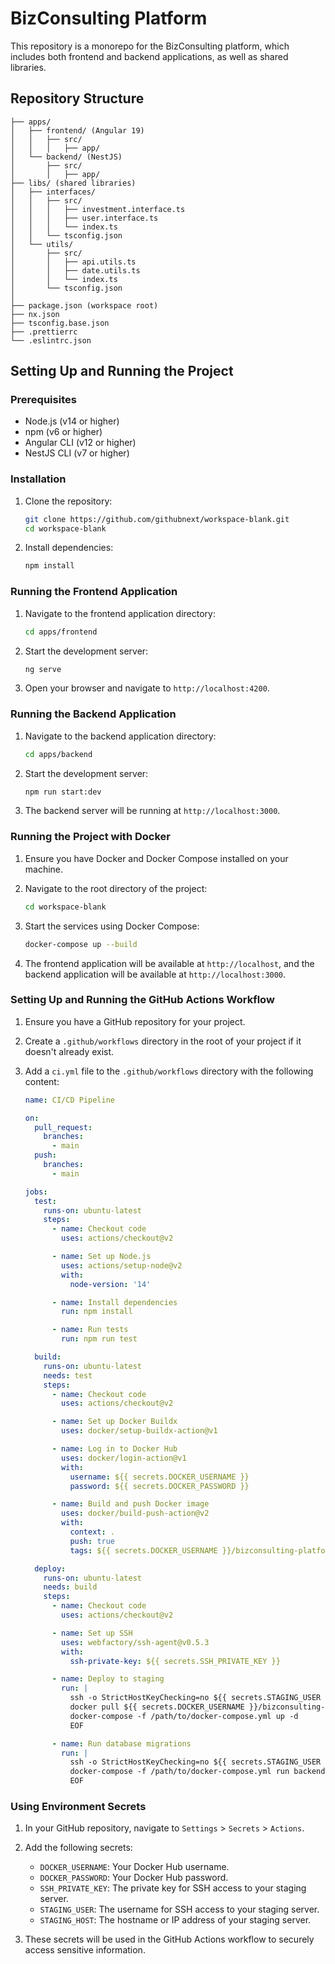 # BizConsulting Platform

This repository is a monorepo for the BizConsulting platform, which includes both frontend and backend applications, as well as shared libraries.

## Repository Structure

```
├── apps/
│   ├── frontend/ (Angular 19)
│   │   ├── src/
│   │   │   ├── app/
│   └── backend/ (NestJS)
│       ├── src/
│       │   ├── app/
├── libs/ (shared libraries)
│   ├── interfaces/
│   │   ├── src/
│   │   │   ├── investment.interface.ts
│   │   │   ├── user.interface.ts
│   │   │   └── index.ts
│   │   └── tsconfig.json
│   └── utils/
│       ├── src/
│       │   ├── api.utils.ts
│       │   ├── date.utils.ts
│       │   └── index.ts
│       └── tsconfig.json
│
├── package.json (workspace root)
├── nx.json
├── tsconfig.base.json
├── .prettierrc
└── .eslintrc.json
```

## Setting Up and Running the Project

### Prerequisites

- Node.js (v14 or higher)
- npm (v6 or higher)
- Angular CLI (v12 or higher)
- NestJS CLI (v7 or higher)

### Installation

1. Clone the repository:
   ```sh
   git clone https://github.com/githubnext/workspace-blank.git
   cd workspace-blank
   ```

2. Install dependencies:
   ```sh
   npm install
   ```

### Running the Frontend Application

1. Navigate to the frontend application directory:
   ```sh
   cd apps/frontend
   ```

2. Start the development server:
   ```sh
   ng serve
   ```

3. Open your browser and navigate to `http://localhost:4200`.

### Running the Backend Application

1. Navigate to the backend application directory:
   ```sh
   cd apps/backend
   ```

2. Start the development server:
   ```sh
   npm run start:dev
   ```

3. The backend server will be running at `http://localhost:3000`.

### Running the Project with Docker

1. Ensure you have Docker and Docker Compose installed on your machine.

2. Navigate to the root directory of the project:
   ```sh
   cd workspace-blank
   ```

3. Start the services using Docker Compose:
   ```sh
   docker-compose up --build
   ```

4. The frontend application will be available at `http://localhost`, and the backend application will be available at `http://localhost:3000`.

### Setting Up and Running the GitHub Actions Workflow

1. Ensure you have a GitHub repository for your project.

2. Create a `.github/workflows` directory in the root of your project if it doesn't already exist.

3. Add a `ci.yml` file to the `.github/workflows` directory with the following content:
   ```yaml
   name: CI/CD Pipeline

   on:
     pull_request:
       branches:
         - main
     push:
       branches:
         - main

   jobs:
     test:
       runs-on: ubuntu-latest
       steps:
         - name: Checkout code
           uses: actions/checkout@v2

         - name: Set up Node.js
           uses: actions/setup-node@v2
           with:
             node-version: '14'

         - name: Install dependencies
           run: npm install

         - name: Run tests
           run: npm run test

     build:
       runs-on: ubuntu-latest
       needs: test
       steps:
         - name: Checkout code
           uses: actions/checkout@v2

         - name: Set up Docker Buildx
           uses: docker/setup-buildx-action@v1

         - name: Log in to Docker Hub
           uses: docker/login-action@v1
           with:
             username: ${{ secrets.DOCKER_USERNAME }}
             password: ${{ secrets.DOCKER_PASSWORD }}

         - name: Build and push Docker image
           uses: docker/build-push-action@v2
           with:
             context: .
             push: true
             tags: ${{ secrets.DOCKER_USERNAME }}/bizconsulting-platform:latest

     deploy:
       runs-on: ubuntu-latest
       needs: build
       steps:
         - name: Checkout code
           uses: actions/checkout@v2

         - name: Set up SSH
           uses: webfactory/ssh-agent@v0.5.3
           with:
             ssh-private-key: ${{ secrets.SSH_PRIVATE_KEY }}

         - name: Deploy to staging
           run: |
             ssh -o StrictHostKeyChecking=no ${{ secrets.STAGING_USER }}@${{ secrets.STAGING_HOST }} << 'EOF'
             docker pull ${{ secrets.DOCKER_USERNAME }}/bizconsulting-platform:latest
             docker-compose -f /path/to/docker-compose.yml up -d
             EOF

         - name: Run database migrations
           run: |
             ssh -o StrictHostKeyChecking=no ${{ secrets.STAGING_USER }}@${{ secrets.STAGING_HOST }} << 'EOF'
             docker-compose -f /path/to/docker-compose.yml run backend npm run migrate
             EOF
   ```

### Using Environment Secrets

1. In your GitHub repository, navigate to `Settings` > `Secrets` > `Actions`.

2. Add the following secrets:
   - `DOCKER_USERNAME`: Your Docker Hub username.
   - `DOCKER_PASSWORD`: Your Docker Hub password.
   - `SSH_PRIVATE_KEY`: The private key for SSH access to your staging server.
   - `STAGING_USER`: The username for SSH access to your staging server.
   - `STAGING_HOST`: The hostname or IP address of your staging server.

3. These secrets will be used in the GitHub Actions workflow to securely access sensitive information.
